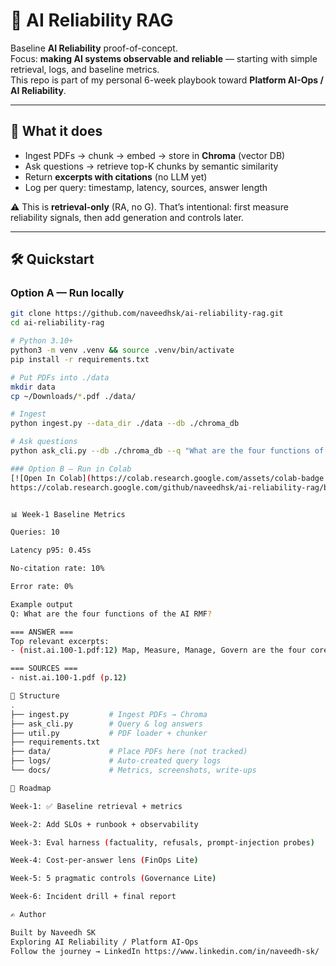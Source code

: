 # 🔎 AI Reliability RAG

Baseline **AI Reliability** proof-of-concept.  
Focus: **making AI systems observable and reliable** — starting with simple retrieval, logs, and baseline metrics.  
This repo is part of my personal 6-week playbook toward **Platform AI-Ops / AI Reliability**.

---

## 🚀 What it does
- Ingest PDFs → chunk → embed → store in **Chroma** (vector DB)  
- Ask questions → retrieve top-K chunks by semantic similarity  
- Return **excerpts with citations** (no LLM yet)  
- Log per query: timestamp, latency, sources, answer length  

⚠️ This is **retrieval-only** (RA, no G). That’s intentional: first measure reliability signals, then add generation and controls later.

---

## 🛠 Quickstart

### Option A — Run locally
```bash
git clone https://github.com/naveedhsk/ai-reliability-rag.git
cd ai-reliability-rag

# Python 3.10+
python3 -m venv .venv && source .venv/bin/activate
pip install -r requirements.txt

# Put PDFs into ./data
mkdir data
cp ~/Downloads/*.pdf ./data/

# Ingest
python ingest.py --data_dir ./data --db ./chroma_db

# Ask questions
python ask_cli.py --db ./chroma_db --q "What are the four functions of the AI RMF?"

### Option B — Run in Colab
[![Open In Colab](https://colab.research.google.com/assets/colab-badge.svg)](
https://colab.research.google.com/github/naveedhsk/ai-reliability-rag/blob/main/notebooks/demo.ipynb)


📊 Week-1 Baseline Metrics

Queries: 10

Latency p95: 0.45s

No-citation rate: 10%

Error rate: 0%

Example output
Q: What are the four functions of the AI RMF?

=== ANSWER ===
Top relevant excerpts:
- (nist.ai.100-1.pdf:12) Map, Measure, Manage, Govern are the four core functions...

=== SOURCES ===
- nist.ai.100-1.pdf (p.12)

📂 Structure
.
├── ingest.py         # Ingest PDFs → Chroma
├── ask_cli.py        # Query & log answers
├── util.py           # PDF loader + chunker
├── requirements.txt
├── data/             # Place PDFs here (not tracked)
├── logs/             # Auto-created query logs
└── docs/             # Metrics, screenshots, write-ups

📅 Roadmap

Week-1: ✅ Baseline retrieval + metrics

Week-2: Add SLOs + runbook + observability

Week-3: Eval harness (factuality, refusals, prompt-injection probes)

Week-4: Cost-per-answer lens (FinOps Lite)

Week-5: 5 pragmatic controls (Governance Lite)

Week-6: Incident drill + final report

✍️ Author

Built by Naveedh SK
Exploring AI Reliability / Platform AI-Ops
Follow the journey → LinkedIn https://www.linkedin.com/in/naveedh-sk/


